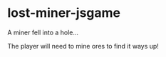 # lost-miner-jsgame
A miner fell into a hole...

The player will need to mine ores to find it ways up!
